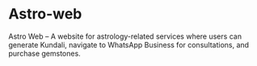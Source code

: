 # Astro-web

Astro Web – A website for astrology-related services where users can generate Kundali, navigate to WhatsApp Business for consultations, and purchase gemstones.
